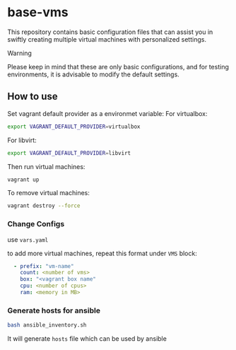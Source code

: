# base-vms
This repository contains basic configuration files that can assist you in swiftly creating multiple virtual machines with personalized settings.

> [!warning]
> Please keep in mind that these are only basic configurations, and for testing environments, it is advisable to modify the default settings.

## How to use
Set vagrant default provider as a environmet variable:
For virtualbox:
```bash
export VAGRANT_DEFAULT_PROVIDER=virtualbox
```
For libvirt:
```bash
export VAGRANT_DEFAULT_PROVIDER=libvirt
```

Then run virtual machines:
```bash
vagrant up
```

To remove virtual machines:
```bash
vagrant destroy --force
```

### Change Configs
use `vars.yaml`

to add more virtual machines, repeat this format under `VMS` block:
```yaml
  - prefix: "vm-name"
    count: <number of vms>
    box: "<vagrant box name"
    cpu: <number of cpus>
    ram: <memory in MB>
```

### Generate hosts for ansible
```bash
bash ansible_inventory.sh
```
It will generate `hosts` file which can be used by ansible
